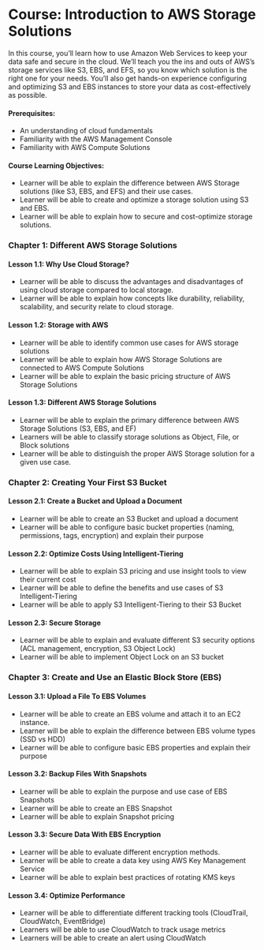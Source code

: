 # Course: Introduction to AWS Storage Solutions
In this course, you’ll learn how to use Amazon Web Services to keep your data safe and secure in the cloud. We’ll teach you the ins and outs of AWS’s storage services like S3, EBS, and EFS, so you know which solution is the right one for your needs. You’ll also get hands-on experience configuring and optimizing S3 and EBS instances to store your data as cost-effectively as possible.

#### Prerequisites:
- An understanding of cloud fundamentals
- Familiarity with the AWS Management Console
- Familiarity with AWS Compute Solutions

#### Course Learning Objectives:
- Learner will be able to explain the difference between AWS Storage solutions (like S3, EBS, and EFS) and their use cases.
- Learner will be able to create and optimize a storage solution using S3 and EBS.
- Learner will be able to explain how to secure and cost-optimize storage solutions.


### Chapter 1: Different AWS Storage Solutions


#### Lesson 1.1: Why Use Cloud Storage?
- Learner will be able to discuss the advantages and disadvantages of using cloud storage compared to local storage.
- Learner will be able to explain how concepts like durability, reliability, scalability, and security relate to cloud storage.

#### Lesson 1.2: Storage with AWS
- Learner will be able to identify common use cases for AWS storage solutions
- Learner will be able to explain how AWS Storage Solutions are connected to AWS Compute Solutions
- Learner will be able to explain the basic pricing structure of AWS Storage Solutions

#### Lesson 1.3: Different AWS Storage Solutions
- Learner will be able to explain the primary difference between AWS Storage Solutions (S3, EBS, and EF)
- Learners will be able to classify storage solutions as Object, File, or Block solutions
- Learner will be able to distinguish the proper AWS Storage solution for a given use case.

### Chapter 2: Creating Your First S3 Bucket

#### Lesson 2.1: Create a Bucket and Upload a Document
- Learner will be able to create an S3 Bucket and upload a document
- Learner will be able to configure basic bucket properties (naming, permissions, tags, encryption) and explain their purpose

#### Lesson 2.2: Optimize Costs Using Intelligent-Tiering
- Learner will be able to explain S3 pricing and use insight tools to view their current cost
- Learner will be able to define the benefits and use cases of S3 Intelligent-Tiering
- Learner will be able to apply S3 Intelligent-Tiering to their S3 Bucket 

#### Lesson 2.3: Secure Storage
- Learner will be able to explain and evaluate different S3 security options (ACL management, encryption, S3 Object Lock)
- Learner will be able to implement Object Lock on an S3 bucket

### Chapter 3: Create and Use an Elastic Block Store (EBS)

#### Lesson 3.1: Upload a File To EBS Volumes
- Learner will be able to create an EBS volume and attach it to an EC2 instance.
- Learner will be able to explain the difference between EBS volume types (SSD vs HDD)
- Learner will be able to configure basic EBS properties and explain their purpose

#### Lesson 3.2: Backup Files With Snapshots
- Learner will be able to explain the purpose and use case of EBS Snapshots
- Learner will be able to create an EBS Snapshot
- Learner will be able to explain Snapshot pricing

#### Lesson 3.3: Secure Data With EBS Encryption
- Learner will be able to evaluate different encryption methods.
- Learner will be able to create a data key using AWS Key Management Service
- Learner will be able to explain best practices of rotating KMS keys

#### Lesson 3.4: Optimize Performance
- Learner will be able to differentiate different tracking tools (CloudTrail, CloudWatch, EventBridge)
- Learners will be able to use CloudWatch to track usage metrics
- Learners will be able to create an alert using CloudWatch
